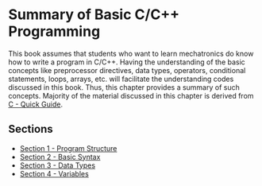 # Summary of Basic C/C++ Programming
This book assumes that students who want to learn mechatronics do know how to write a program in C/C++. Having the understanding of the basic concepts like preprocessor directives, data types, operators, conditional statements, loops, arrays, etc. will facilitate the understanding codes discussed in this book. Thus, this chapter provides a summary of such concepts. Majority of the material discussed in this chapter is derived from [C - Quick Guide](https://www.tutorialspoint.com/cprogramming/c_quick_guide.htm).

## Sections
- [Section 1 - Program Structure](sec01/programStructure.md)
- [Section 2 - Basic Syntax](sec02/basicSyntax.md)
- [Section 3 - Data Types](sec03/dataTypes.md)
- [Section 4 - Variables](sec04/variables.md)
